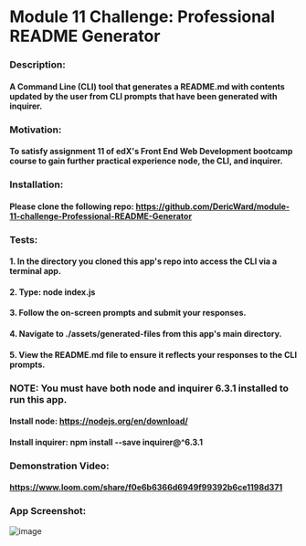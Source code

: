 # Module 11 Challenge: Professional README Generator
### Description:
#### A Command Line (CLI) tool that generates a README.md with contents updated by the user from CLI prompts that have been generated with inquirer.
### Motivation:
#### To satisfy assignment 11 of edX's Front End Web Development bootcamp course to gain further practical experience node, the CLI, and inquirer.
### Installation:
#### Please clone the following repo: https://github.com/DericWard/module-11-challenge-Professional-README-Generator
### Tests:
#### 1. In the directory you cloned this app's repo into access the CLI via a terminal app.
#### 2. Type: node index.js
#### 3. Follow the on-screen prompts and submit your responses.
#### 4. Navigate to ./assets/generated-files from this app's main directory.
#### 5. View the README.md file to ensure it reflects your responses to the CLI prompts.
### NOTE: You must have both node and inquirer 6.3.1 installed to run this app.
#### Install node: https://nodejs.org/en/download/
#### Install inquirer: npm install --save inquirer@^6.3.1
### Demonstration Video:
#### https://www.loom.com/share/f0e6b6366d6949f99392b6ce1198d371
### App Screenshot:
![image](https://user-images.githubusercontent.com/50495939/221959815-c7f383b8-44d3-4f5f-b4bb-912b7e6eb9f1.png)
